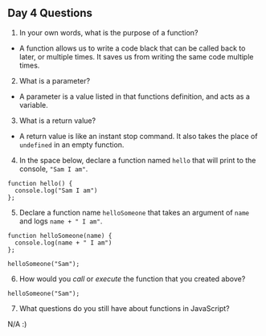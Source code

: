 ## Day 4 Questions

1. In your own words, what is the purpose of a function?
- A function allows us to write a code black that can be called back to later, or multiple times. It saves us from writing the same code multiple times.

2. What is a parameter?
- A parameter is a value listed in that functions definition, and acts as a variable.

3. What is a return value?
- A return value is like an instant stop command. It also takes the place of `undefined` in an empty function.

4. In the space below, declare a function named `hello` that will print to the console, `"Sam I am"`.
```
function hello() {
  console.log("Sam I am")
};
```

5. Declare a function name `helloSomeone` that takes an argument of `name` and logs `name + " I am"`.
```
function helloSomeone(name) {
  console.log(name + " I am")
};

helloSomeone("Sam");
```

6. How would you _call_ or _execute_ the function that you created above?

`helloSomeone("Sam");`

7. What questions do you still have about functions in JavaScript?

N/A :)
